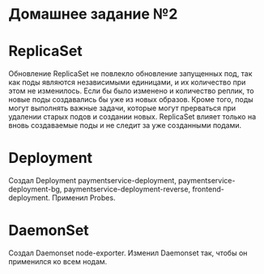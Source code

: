 # Домашнее задание №2
# ReplicaSet

Обновление ReplicaSet не повлекло обновление запущенных под, так как поды являются независимыми единицами, и их количество при этом не изменилось. Если бы было изменено и количество реплик, то новые поды создавались бы уже из новых образов. Кроме того, поды могут выполнять важные задачи, которые могут прерваться при удалении старых подов и создании новых. ReplicaSet влияет только на вновь создаваемые поды и не следит за уже созданными подами.

# Deployment

Создал Deployment paymentservice-deployment, paymentservice-deployment-bg, paymentservice-deployment-reverse, frontend-deployment. Применил Probes.

# DaemonSet

Создал Daemonset node-exporter. Изменил Daemonset так, чтобы он применился ко всем нодам.
